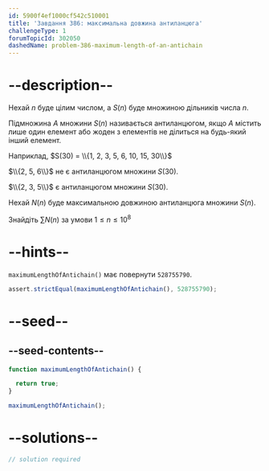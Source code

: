 ```yaml
---
id: 5900f4ef1000cf542c510001
title: 'Завдання 386: максимальна довжина антиланцюга'
challengeType: 1
forumTopicId: 302050
dashedName: problem-386-maximum-length-of-an-antichain
---
```


# --description--

Нехай $n$ буде цілим числом, а $S(n)$ буде множиною дільників числа $n$.

Підмножина $A$ множини $S(n)$ називається антиланцюгом, якщо $A$ містить лише один елемент або жоден з елементів не ділиться на будь-який інший елемент.

Наприклад, $S(30) = \\{1, 2, 3, 5, 6, 10, 15, 30\\}$

$\\{2, 5, 6\\}$ не є антиланцюгом множини $S(30)$.

$\\{2, 3, 5\\}$ є антиланцюгом множини $S(30)$.

Нехай $N(n)$ буде максимальною довжиною антиланцюга множини $S(n)$.

Знайдіть $\sum N(n)$ за умови $1 ≤ n ≤ {10}^8$

# --hints--

`maximumLengthOfAntichain()` має повернути `528755790`.

```js
assert.strictEqual(maximumLengthOfAntichain(), 528755790);
```

# --seed--

## --seed-contents--

```js
function maximumLengthOfAntichain() {

  return true;
}

maximumLengthOfAntichain();
```

# --solutions--

```js
// solution required
```
